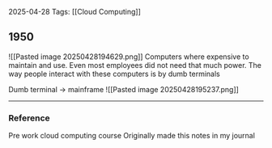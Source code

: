 2025-04-28
Tags: [[Cloud Computing]]

## 1950
![[Pasted image 20250428194629.png]]
Computers where expensive to maintain and use. Even most employees did not need that much power. The way people interact with these computers is by dumb terminals

Dumb terminal -> mainframe 
![[Pasted image 20250428195237.png]]




---
### Reference
Pre work cloud computing course
Originally made this notes in my journal 